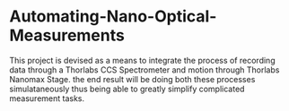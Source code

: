 # Automating-Nano-Optical-Measurements
This project is devised as a means to integrate the process of recording data through a Thorlabs CCS Spectrometer and motion through Thorlabs Nanomax Stage. the end result will be doing both these processes simulataneously thus being able to greatly simplify complicated measurement tasks.
